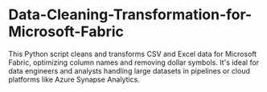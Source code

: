 # Data-Cleaning-Transformation-for-Microsoft-Fabric
This Python script cleans and transforms CSV and Excel data for Microsoft Fabric, optimizing column names and removing dollar symbols. It's ideal for data engineers and analysts handling large datasets in pipelines or cloud platforms like Azure Synapse Analytics.
